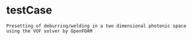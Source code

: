 # testCase
`Presetting of deburring/welding in a two dimensional photonic space using the VOF solver by OpenFOAM`
